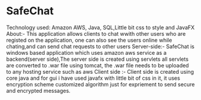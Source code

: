 # SafeChat
Technology used: Amazon AWS, Java, SQL,Little bit css to style and JavaFX  About:- This application allows clients to chat wwith other users who are registed on the application, one can also see the users online while chating,and can send chat requests to other users  Server-side:- SafeChat is windows based application which uses amazon aws service as a backend(server side),The server side is created using servlets all servlets are converted to .war file using tomcat, the .war file needs to be uploaded to any hosting service such as aws  Client side :- Client side is created using core java and for gui i have used javafx with little bit of css in it, it uses encryption scheme customized algorithm just for expriement to send secure and encrypted messages.
